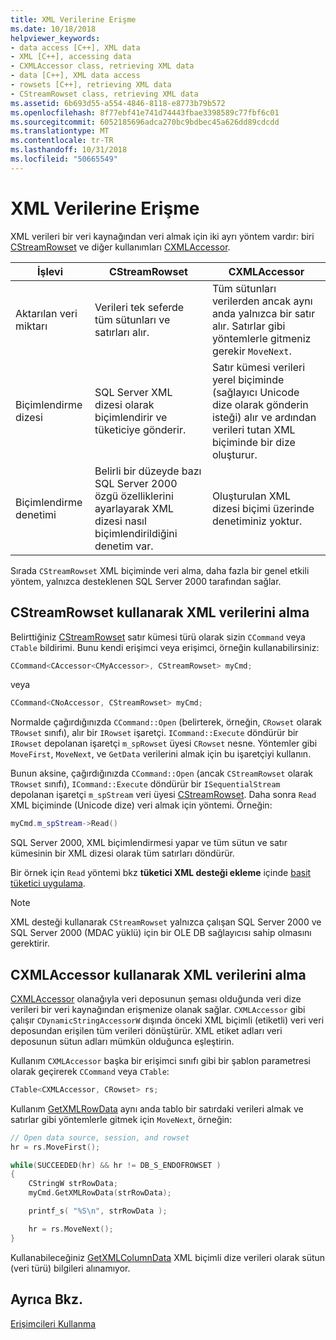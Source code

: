 ```yaml
---
title: XML Verilerine Erişme
ms.date: 10/18/2018
helpviewer_keywords:
- data access [C++], XML data
- XML [C++], accessing data
- CXMLAccessor class, retrieving XML data
- data [C++], XML data access
- rowsets [C++], retrieving XML data
- CStreamRowset class, retrieving XML data
ms.assetid: 6b693d55-a554-4846-8118-e8773b79b572
ms.openlocfilehash: 8f77ebf41e741d74443fbae3398589c77fbf6c01
ms.sourcegitcommit: 6052185696adca270bc9bdbec45a626dd89cdcdd
ms.translationtype: MT
ms.contentlocale: tr-TR
ms.lasthandoff: 10/31/2018
ms.locfileid: "50665549"
---
```

# <a name="accessing-xml-data"></a>XML Verilerine Erişme

XML verileri bir veri kaynağından veri almak için iki ayrı yöntem vardır: biri [CStreamRowset](../../data/oledb/cstreamrowset-class.md) ve diğer kullanımları [CXMLAccessor](../../data/oledb/cxmlaccessor-class.md).

|İşlevi|CStreamRowset|CXMLAccessor|
|-------------------|-------------------|------------------|
|Aktarılan veri miktarı|Verileri tek seferde tüm sütunları ve satırları alır.|Tüm sütunları verilerden ancak aynı anda yalnızca bir satır alır. Satırlar gibi yöntemlerle gitmeniz gerekir `MoveNext`.|
|Biçimlendirme dizesi|SQL Server XML dizesi olarak biçimlendirir ve tüketiciye gönderir.|Satır kümesi verileri yerel biçiminde (sağlayıcı Unicode dize olarak gönderin isteği) alır ve ardından verileri tutan XML biçiminde bir dize oluşturur.|
|Biçimlendirme denetimi|Belirli bir düzeyde bazı SQL Server 2000 özgü özelliklerini ayarlayarak XML dizesi nasıl biçimlendirildiğini denetim var.|Oluşturulan XML dizesi biçimi üzerinde denetiminiz yoktur.|

Sırada `CStreamRowset` XML biçiminde veri alma, daha fazla bir genel etkili yöntem, yalnızca desteklenen SQL Server 2000 tarafından sağlar.

## <a name="retrieving-xml-data-using-cstreamrowset"></a>CStreamRowset kullanarak XML verilerini alma

Belirttiğiniz [CStreamRowset](../../data/oledb/cstreamrowset-class.md) satır kümesi türü olarak sizin `CCommand` veya `CTable` bildirimi. Bunu kendi erişimci veya erişimci, örneğin kullanabilirsiniz:

```cpp
CCommand<CAccessor<CMyAccessor>, CStreamRowset> myCmd;
```

veya

```cpp
CCommand<CNoAccessor, CStreamRowset> myCmd;
```

Normalde çağırdığınızda `CCommand::Open` (belirterek, örneğin, `CRowset` olarak `TRowset` sınıfı), alır bir `IRowset` işaretçi. `ICommand::Execute` döndürür bir `IRowset` depolanan işaretçi `m_spRowset` üyesi `CRowset` nesne. Yöntemler gibi `MoveFirst`, `MoveNext`, ve `GetData` verilerini almak için bu işaretçiyi kullanın.

Bunun aksine, çağırdığınızda `CCommand::Open` (ancak `CStreamRowset` olarak `TRowset` sınıfı), `ICommand::Execute` döndürür bir `ISequentialStream` depolanan işaretçi `m_spStream` veri üyesi [CStreamRowset](../../data/oledb/cstreamrowset-class.md). Daha sonra `Read` XML biçiminde (Unicode dize) veri almak için yöntemi. Örneğin:

```cpp
myCmd.m_spStream->Read()
```

SQL Server 2000, XML biçimlendirmesi yapar ve tüm sütun ve satır kümesinin bir XML dizesi olarak tüm satırları döndürür.

Bir örnek için `Read` yöntemi bkz **tüketici XML desteği ekleme** içinde [basit tüketici uygulama](../../data/oledb/implementing-a-simple-consumer.md).

> [!NOTE]
> XML desteği kullanarak `CStreamRowset` yalnızca çalışan SQL Server 2000 ve SQL Server 2000 (MDAC yüklü) için bir OLE DB sağlayıcısı sahip olmasını gerektirir.

## <a name="retrieving-xml-data-using-cxmlaccessor"></a>CXMLAccessor kullanarak XML verilerini alma

[CXMLAccessor](../../data/oledb/cxmlaccessor-class.md) olanağıyla veri deposunun şeması olduğunda veri dize verileri bir veri kaynağından erişmenize olanak sağlar. `CXMLAccessor` gibi çalışır `CDynamicStringAccessorW` dışında önceki XML biçimli (etiketli) veri veri deposundan erişilen tüm verileri dönüştürür. XML etiket adları veri deposunun sütun adları mümkün olduğunca eşleştirin.

Kullanım `CXMLAccessor` başka bir erişimci sınıfı gibi bir şablon parametresi olarak geçirerek `CCommand` veya `CTable`:

```cpp
CTable<CXMLAccessor, CRowset> rs;
```

Kullanım [GetXMLRowData](../../data/oledb/cxmlaccessor-getxmlrowdata.md) aynı anda tablo bir satırdaki verileri almak ve satırlar gibi yöntemlerle gitmek için `MoveNext`, örneğin:

```cpp
// Open data source, session, and rowset
hr = rs.MoveFirst();

while(SUCCEEDED(hr) && hr != DB_S_ENDOFROWSET )
{
    CStringW strRowData;
    myCmd.GetXMLRowData(strRowData);

    printf_s( "%S\n", strRowData );

    hr = rs.MoveNext();
}
```

Kullanabileceğiniz [GetXMLColumnData](../../data/oledb/cxmlaccessor-getxmlcolumndata.md) XML biçimli dize verileri olarak sütun (veri türü) bilgileri alınamıyor.

## <a name="see-also"></a>Ayrıca Bkz.

[Erişimcileri Kullanma](../../data/oledb/using-accessors.md)